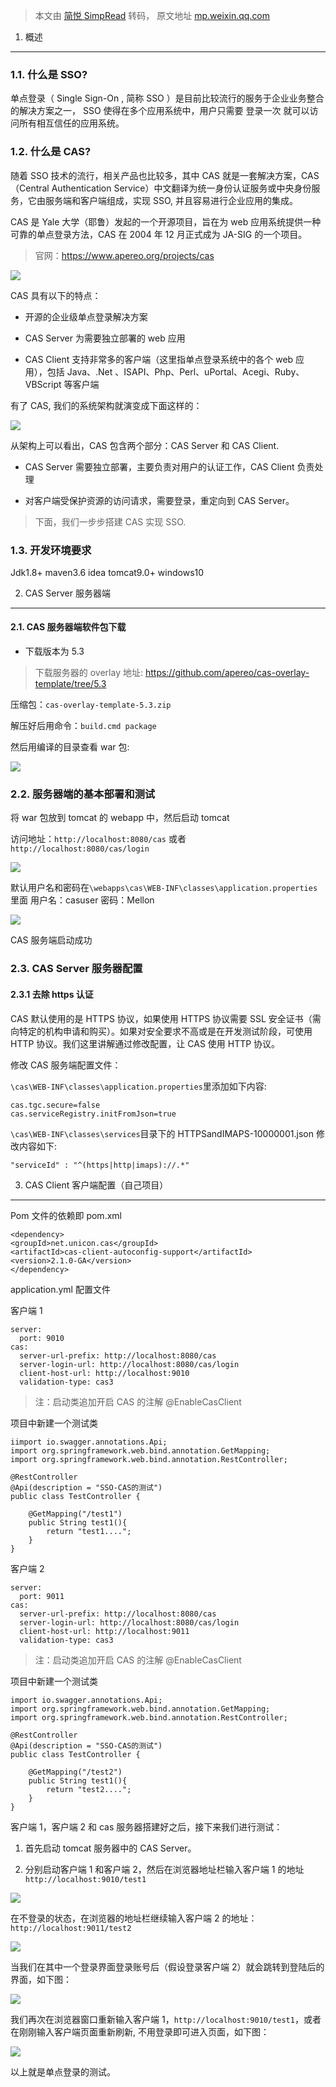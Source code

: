 > 本文由 [简悦 SimpRead](http://ksria.com/simpread/) 转码， 原文地址 [mp.weixin.qq.com](https://mp.weixin.qq.com/s?__biz=MzI4Njk5OTg1MA==&mid=2247489559&idx=1&sn=c467efe274a8969242b989c6e4124188&chksm=ebd50c52dca285446222222d34d9db0df59a859ba56ac7756c4b3a2bfb2cad33203c5cb0e8ba&mpshare=1&scene=1&srcid=0817Ct5WXRjyXNm8i8Bhb1OM&sharer_sharetime=1629168768488&sharer_shareid=7fece245937ac96f04f0fb8e1311fff1#rd)

1. 概述  

--------

### 1.1. 什么是 SSO?

单点登录（ Single Sign-On , 简称 SSO ）是目前比较流行的服务于企业业务整合的解决方案之一， SSO 使得在多个应用系统中，用户只需要 登录一次 就可以访问所有相互信任的应用系统。

### 1.2. 什么是 CAS?

随着 SSO 技术的流行，相关产品也比较多，其中 CAS 就是一套解决方案，CAS（Central Authentication Service）中文翻译为统一身份认证服务或中央身份服务，它由服务端和客户端组成，实现 SSO, 并且容易进行企业应用的集成。

CAS 是 Yale 大学（耶鲁）发起的一个开源项目，旨在为 web 应用系统提供一种可靠的单点登录方法，CAS 在 2004 年 12 月正式成为 JA-SIG 的一个项目。

> 官网：https://www.apereo.org/projects/cas

![](https://mmbiz.qpic.cn/mmbiz_png/eQPyBffYbueHDRjBHHrG3diaXz9Qhd3D5xdVw5LKkoo2wOWE2znkngYR4b8nmbTpFfl7KSWv92joJW7gOTD1WRA/640?wx_fmt=png)

CAS 具有以下的特点：

*   开源的企业级单点登录解决方案
    
*   CAS Server 为需要独立部署的 web 应用
    
*   CAS Client 支持非常多的客户端（这里指单点登录系统中的各个 web 应用），包括 Java、.Net 、ISAPI、Php、Perl、uPortal、Acegi、Ruby、VBScript 等客户端
    

有了 CAS, 我们的系统架构就演变成下面这样的：

![](https://mmbiz.qpic.cn/mmbiz_png/eQPyBffYbueHDRjBHHrG3diaXz9Qhd3D5xwj7nFH7a8mSCAeDHSIhd9A97QsLWkQd3D9P0D8n2jLVEyQjR2iatLA/640?wx_fmt=png)

从架构上可以看出，CAS 包含两个部分：CAS Server 和 CAS Client.

*   CAS Server 需要独立部署，主要负责对用户的认证工作，CAS Client 负责处理
    
*   对客户端受保护资源的访问请求，需要登录，重定向到 CAS Server。
    

> 下面，我们一步步搭建 CAS 实现 SSO.

### 1.3. 开发环境要求

Jdk1.8+ maven3.6 idea tomcat9.0+ windows10

2. CAS Server 服务器端
------------------

#### 2.1. CAS 服务器端软件包下载

*   下载版本为 5.3
    

> 下载服务器的 overlay 地址: https://github.com/apereo/cas-overlay-template/tree/5.3

压缩包：`cas-overlay-template-5.3.zip`

解压好后用命令：`build.cmd package`

然后用编译的目录查看 war 包:

![](https://mmbiz.qpic.cn/mmbiz_png/eQPyBffYbueHDRjBHHrG3diaXz9Qhd3D5rOh7oZMJZM3PNNPTuPjl8bcb0yhcicIRq7IFq7EBU89ezTmAAWPoyicw/640?wx_fmt=png)

### 2.2. 服务器端的基本部署和测试

将 war 包放到 tomcat 的 webapp 中，然后启动 tomcat

访问地址：`http://localhost:8080/cas` 或者 `http://localhost:8080/cas/login`

![](https://mmbiz.qpic.cn/mmbiz_png/eQPyBffYbueHDRjBHHrG3diaXz9Qhd3D5Htibkg3KhHJerw5Q977pxKic7nWiad7mhZgK3JJVflQWzSJd7ylcGUmIA/640?wx_fmt=png)

默认用户名和密码在`\webapps\cas\WEB-INF\classes\application.properties`里面 用户名：casuser 密码：Mellon

![](https://mmbiz.qpic.cn/mmbiz_png/eQPyBffYbueHDRjBHHrG3diaXz9Qhd3D5CyYzHWRgV3icZAs8wIRzUC8faLdebia9deTGd6lpxEJeNhXlhJgFtnEA/640?wx_fmt=png)

CAS 服务端启动成功

### 2.3. CAS Server 服务器配置

#### 2.3.1 去除 https 认证

CAS 默认使用的是 HTTPS 协议，如果使用 HTTPS 协议需要 SSL 安全证书（需向特定的机构申请和购买）。如果对安全要求不高或是在开发测试阶段，可使用 HTTP 协议。我们这里讲解通过修改配置，让 CAS 使用 HTTP 协议。

修改 CAS 服务端配置文件：

`\cas\WEB-INF\classes\application.properties`里添加如下内容:

```
cas.tgc.secure=false
cas.serviceRegistry.initFromJson=true
```

`\cas\WEB-INF\classes\services`目录下的 HTTPSandIMAPS-10000001.json 修改内容如下:

```
"serviceId" : "^(https|http|imaps)://.*"
```

3. CAS Client 客户端配置（自己项目）
-------------------------

Pom 文件的依赖即 pom.xml

```
<dependency>
<groupId>net.unicon.cas</groupId>
<artifactId>cas-client-autoconfig-support</artifactId>
<version>2.1.0-GA</version>
</dependency>
```

application.yml 配置文件

客户端 1

```
server:
  port: 9010
cas:
  server-url-prefix: http://localhost:8080/cas
  server-login-url: http://localhost:8080/cas/login
  client-host-url: http://localhost:9010
  validation-type: cas3
```

> 注：启动类追加开启 CAS 的注解 @EnableCasClient

项目中新建一个测试类

```
iimport io.swagger.annotations.Api;
import org.springframework.web.bind.annotation.GetMapping;
import org.springframework.web.bind.annotation.RestController;

@RestController
@Api(description = "SSO-CAS的测试")
public class TestController {

    @GetMapping("/test1")
    public String test1(){
        return "test1....";
    }
}
```

客户端 2

```
server:
  port: 9011
cas:
  server-url-prefix: http://localhost:8080/cas
  server-login-url: http://localhost:8080/cas/login
  client-host-url: http://localhost:9011
  validation-type: cas3
```

> 注：启动类追加开启 CAS 的注解 @EnableCasClient

项目中新建一个测试类

```
import io.swagger.annotations.Api;
import org.springframework.web.bind.annotation.GetMapping;
import org.springframework.web.bind.annotation.RestController;

@RestController
@Api(description = "SSO-CAS的测试")
public class TestController {

    @GetMapping("/test2")
    public String test1(){
        return "test2....";
    }
}
```

客户端 1，客户端 2 和 cas 服务器搭建好之后，接下来我们进行测试：

1. 首先启动 tomcat 服务器中的 CAS Server。

2. 分别启动客户端 1 和客户端 2，然后在浏览器地址栏输入客户端 1 的地址`http://localhost:9010/test1`

![](https://mmbiz.qpic.cn/mmbiz_png/eQPyBffYbueHDRjBHHrG3diaXz9Qhd3D5gPbweb402qoIa1NM85wPRRv3CURRDicnC6vfVTdcIZickWotnIBVoAxA/640?wx_fmt=png)

在不登录的状态，在浏览器的地址栏继续输入客户端 2 的地址：`http://localhost:9011/test2`

![](https://mmbiz.qpic.cn/mmbiz_png/eQPyBffYbueHDRjBHHrG3diaXz9Qhd3D5KqeGeGyeZQrLA6QkjrZCKBmbxicMXjgPHT1JImXJRyYgk3pTFF84EAw/640?wx_fmt=png)

当我们在其中一个登录界面登录账号后（假设登录客户端 2）就会跳转到登陆后的界面，如下图：

![](https://mmbiz.qpic.cn/mmbiz_png/eQPyBffYbueHDRjBHHrG3diaXz9Qhd3D5PJO6D5ibkd9YQVBicZSQiawonkw6cibicXmo80twbYmKFoj5XdwVMNFY4fw/640?wx_fmt=png)

我们再次在浏览器窗口重新输入客户端 1，`http://localhost:9010/test1`，或者在刚刚输入客户端页面重新刷新, 不用登录即可进入页面，如下图：

![](https://mmbiz.qpic.cn/mmbiz_png/eQPyBffYbueHDRjBHHrG3diaXz9Qhd3D5ymSlu5RVcIiaL7cgq8tBcP1Yo4z8fvuaEXVSvLqKibZSSRTN5a7h4Ukw/640?wx_fmt=png)

以上就是单点登录的测试。